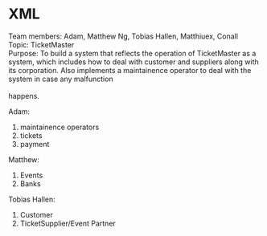 # XML
Team members: Adam, Matthew Ng, Tobias Hallen, Matthiuex, Conall <br />
Topic: TicketMaster <br />
Purpose: To build a system that reflects the operation of TicketMaster as a system, which includes how to deal with customer and suppliers along with its corporation. Also implements a maintainence operator to deal with the system in case any malfunction <br /><br />
happens. <br />

Adam:
1. maintainence operators
2. tickets
3. payment

Matthew:
1. Events
2. Banks

Tobias Hallen:
1. Customer
2. TicketSupplier/Event Partner

